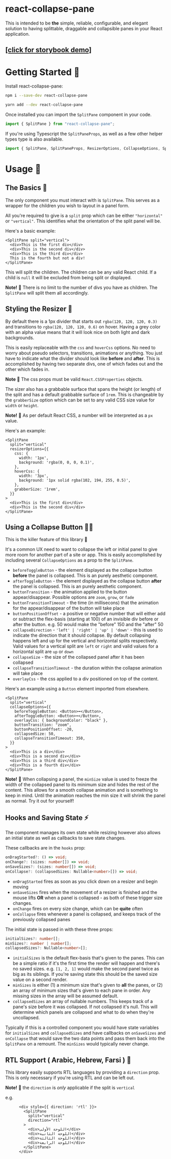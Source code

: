 # react-collapse-pane

This is intended to be **the** simple, reliable, configurable, and elegant solution to having splittable, draggable and collapsible panes in your React application. 


## [[click for storybook demo]](https://react-collapse-pane.zurg.dev/)

# Getting Started :rocket:

Install react-collapse-pane:
```bash
npm i --save-dev react-collapse-pane
```
```bash
yarn add --dev react-collapse-pane
```

Once installed you can import the `SplitPane` component in your code.

```ts
import { SplitPane } from "react-collapse-pane";
```

If you're using Typescript the `SplitPaneProps`, as well as a few other helper types type is also available.
```ts
import { SplitPane, SplitPaneProps, ResizerOptions, CollapseOptions, SplitPaneHooks } from "react-collapse-pane";
```
# Usage 🗻

## The Basics 📘

The only component you must interact with is `SplitPane`.  This serves as a wrapper for the children you wish to layout in a panel form.

All you're required to give is a `split` prop which can be either `"horizontal"` or `"vertical"`.  This identifies what the orientation of the split panel will be.

Here's a basic example:
```tsx
<SplitPane split="vertical">
  <div>This is the first div</div>
  <div>This is the second div</div>
  <div>This is the third div</div>
  This is the fourth but not a div!
</SplitPane>
```

This will split the children.  The children can be any valid React child.  If a child is `null` it will be excluded from being split or displayed.

**Note!** :eyes: There is no limit to the number of divs you have as children.  The `SplitPane` will split them all accordingly.

## Styling the Resizer 💅

By default there is a 1px divider that starts out `rgba(120, 120, 120, 0.3)` and transitions to `rgba(120, 120, 120, 0.6)` on hover. Having a grey color with an alpha value means that it will look nice on both light and dark backgrounds.

This is easily replaceable with the `css` and `hoverCss` options.  No need to worry about pseudo selectors, transitions, animations or anything.  You just have to indicate what the divider should look like **before** and **after**. This is accomplished by having two separate divs, one of which fades out and the other which fades in.

**Note** 🚨 The css props must be valid `React.CSSProperties` objects.

The sizer also has a grabbable surface that spans the height (or length) of the split and has a default grabbable surface of `1rem`. This is changeable by the `grabberSize` option which can be set to any valid CSS size value for `width` or `height`.  

**Note!** :eyes: As per default React CSS, a number will be interpreted as a `px` value.


Here's an example:

```tsx
<SplitPane
  split="vertical"
  resizerOptions={{
    css: {
      width: '1px',
      background: 'rgba(0, 0, 0, 0.1)',
    },
    hoverCss: {
      width: '3px',
      background: '1px solid rgba(102, 194, 255, 0.5)',
    },
    grabberSize: '1rem',
  }}
>
  <div>This is the first div</div>
  <div>This is the second div</div>
</SplitPane>
```


## Using a Collapse Button 🤹‍♀️

This is the killer feature of this library :eyes:

It's a common UX need to want to collapse the left or initial panel to give more room for another part of a site or app. This is easily accomplished by including several `CollapseOptions` as a prop to the `SplitPane`.

* `beforeToggleButton` - the element displayed as the collapse button **before** the panel is collapsed.  This is an purely aesthetic component.
* `afterToggleButton` - the element displayed as the collapse button **after** the panel is collapsed.  This is an purely aesthetic component.
* `buttonTransition` - the animation applied to the button appear/disappear.  Possible options are `zoom`, `grow`, or `fade`
* `buttonTransitionTimeout` - the time (in millisecons) that the animation for the appear/disappear of the button will take place
* `buttonPositionOffset` - a positive or negative number that will either add or subtract the flex-basis (starting at 100) of an invisible div before or after the button. e.g. 50 would make the "before" 150 and the "after" 50
* `collapseDirection` - `'left' | 'right' | 'up' | 'down'` - this is used to indicate the direction that it should collapse.  By default collapsing happens left and up for the vertical and horizontal splits respectively.  Valid values for a vertical split are `left` or `right` and valid values for a horizontal split are `up` or `down`
* `collapseSize` - the size of the collapsed panel after it has been collapsed
* `collapseTransitionTimeout` - the duration within the collapse animation will take place
* `overlayCss` - the css applied to a div positioned on top of the content.

Here's an example using a `Button` element imported from elsewhere. 

```tsx
<SplitPane
  split="vertical"
  collapseOptions={{
    beforeToggleButton: <Button>⬅</Button>,
    afterToggleButton: <Button>➡</Button>,
    overlayCss: { backgroundColor: "black" },
    buttonTransition: "zoom",
    buttonPositionOffset: -20,
    collapsedSize: 50,
    collapseTransitionTimeout: 350,
  }}
>
  <div>This is a div</div>
  <div>This is a second div</div>
  <div>This is a third div</div>
  <div>This is a fourth div</div>
</SplitPane>
```

**Note!** :eyes: When collapsing a panel, the `minSize` value is used to freeze the width of the collapsed panel to its minimum size and hides the rest of the content.  This allows for a smooth collapse animation and is something to keep in mind. Until the animation reaches the min size it will shrink the panel as normal. Try it out for yourself!


## Hooks and Saving State ⚡

The component manages its own state while resizing however also allows an initial state as well as callbacks to save state changes.

These callbacks are in the `hooks` prop:
```ts
onDragStarted?: () => void;
onChange?: (sizes: number[]) => void;
onSaveSizes?: (sizes: number[]) => void;
onCollapse?: (collapsedSizes: Nullable<number>[]) => void;
```
* `onDragStarted` fires as soon as you click down on a resizer and begin moving
* `onSaveSizes` fires when the movement of a resizer is finished and the mouse lifts **OR** when a panel is collapsed - as both of these trigger size changes.
* `onChange` fires on every size change, which can be **quite** often
* `onCollapse` fires whenever a panel is collapsed, and keeps track of the previously collapsed panes

The initial state is passed in with these three props:

```ts
initialSizes?: number[];
minSizes?: number | number[];
collapsedSizes?: Nullable<number>[];
```
* `initialSizes` is the default flex-basis that's given to the panes.  This can be a simple ratio if it's the first time the render will happen and there's no saved sizes.  e.g.  `[1, 2, 1]` would make the second panel twice as big as its siblings.  If you're saving state this should be the saved size value on a second render.
* `minSizes` is either (1) a minimum size that's given to **all** the panes, or (2) an array of minimum sizes that's given to each pane in order.  Any missing sizes in the array will be assumed default.
* `collapsedSizes` an array of nullable numbers. This keeps track of a pane's size before it was collapsed.  If not collapsed it's null. This will determine which panels are collapsed and what to do when they're uncollapsed.

Typically if this is a controlled component you would have state variables for `initialSizes` and `collapsedSizes` and have callbacks on `onSaveSizes` and `onCollapse` that would save the two data points and pass them back into the `SplitPane` on a remount. The `minSizes` would typically never change.


## RTL Support ( Arabic, Hebrew, Farsi ) 🕋

This library easily supports RTL languages by providing a `direction` prop.  This is only necessary if you're using RTL and can be left out.

**Note!** 🚨 the `direction` is _only_ applicable if the split is `vertical` 

e.g.
```tsx
      <div style={{ direction: 'rtl' }}>
        <SplitPane
          split="vertical"
          direction="rtl"
        >
          <div>اللوحة الأولى</div>
          <div>اللوحة الثانية</div>
          <div>اللوحة الثالثة</div>
          <div>اللوحة الرابعة</div>
        </SplitPane>
      </div>
```